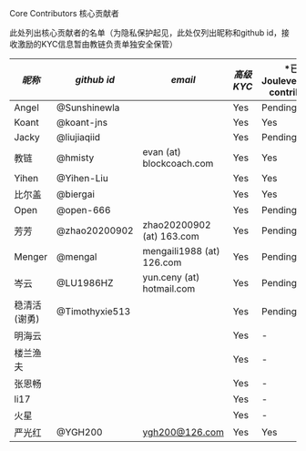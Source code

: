 Core Contributors 核心贡献者

此处列出核心贡献者的名单（为隐私保护起见，此处仅列出昵称和github id，接收激励的KYC信息暂由教链负责单独安全保管）

| *昵称* | *github id* | *email* | *高级KYC* | *已加入 Jouleverse/core-contributors *|
|-|-|-|-|-|
| Angel | @Sunshinewla | | Yes | Pending |
| Koant | @koant-jns |  | Yes | Yes |
| Jacky | @liujiaqiid | | Yes | Pending |
| 教链 | @hmisty | evan (at) blockcoach.com | Yes | Yes |
| Yihen | @Yihen-Liu | | Yes | Yes |
| 比尔盖 | @biergai | | Yes | Yes |
| Open | @open-666 | | Yes | Pending |
| 芳芳 | @zhao20200902 | zhao20200902 (at) 163.com | Yes | Pending |
| Menger | @mengal | mengaili1988 (at) 126.com | Yes | Pending |
| 岑云 | @LU1986HZ | yun.ceny (at) hotmail.com | Yes | Pending |
| 稳清活(谢勇) | @Timothyxie513 | | Yes | Pending |
| 明海云 | | | Yes | - |
| 楼兰渔夫 | | | Yes | - |
| 张恩畅 | | | Yes | - |
| li17 | | | Yes | - |
| 火星 | | | Yes | - |
| 严光红 |@YGH200 | ygh200@126.com| Yes | Yes |
